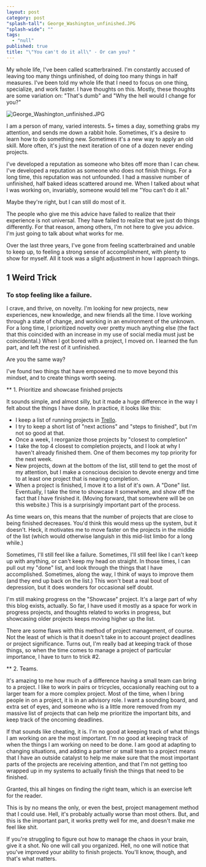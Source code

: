 ```yaml
---
layout: post
category: post
"splash-tall": George_Washington_unfinished.JPG
"splash-wide": ""
tags: 
  - "null"
published: true
title: "\"You can't do it all\" - Or can you? "
---
```



My whole life, I've been called scatterbrained. I'm constantly accused of leaving too many things unfinished, of doing too many things in half measures. I've been told my whole life that I need to focus on one thing, specialize, and work faster. I have thoughts on this. Mostly, these thoughts are some variation on: "That's dumb" and "Why the hell would I change for you?" 

![George_Washington_unfinished.JPG]({{site.baseurl}}/images/George_Washington_unfinished.JPG)


I am a person of many, varied interests. 5+ times a day, something grabs my attention, and sends me down a rabbit hole. Sometimes, it's a desire to learn how to do something new. Sometimes it's a new way to apply an old skill. More often, it's just the next iteration of one of a dozen never ending projects.

I've developed a reputation as someone who bites off more than I can chew. I've developed a reputation as someone who does not finish things. For a long time, this reputation was not unfounded. I had a massive number of unfinished, half baked ideas scattered around me. When I talked about what I was working on, invariably, someone would tell me "You can't do it all." 

Maybe they're right, but I can still do most of it. 

The people who give me this advice have failed to realize that their experience is not universal. They have failed to realize that we just do things differently. For that reason, among others, I'm not here to give you advice. I'm just going to talk about what works for me.

Over the last three years, I've gone from feeling scatterbrained and unable to keep up, to feeling a strong sense of accomplishment, with plenty to show for myself. All it took was a slight adjustment in how I approach things. 

## 1 Weird Trick 
### To stop feeling like a failure. 

I crave, and thrive, on novelty. I'm looking for new projects, new experiences, new knowledge, and new friends all the time. I love working through a state of change, and working in an environment of the unknown. For a long time, I prioritized novelty over pretty much anything else (the fact that this coincided with an increase in my use of social media must just be coincidental.) When I got bored with a project, I moved on. I learned the fun part, and left the rest of it unfinished. 

Are you the same way? 

I've found two things that have empowered me to move beyond this mindset, and to create things worth seeing. 

** 1. Prioritize and showcase finished projects

It sounds simple, and almost silly, but it made a huge difference in the way I felt about the things I have done. In practice, it looks like this: 

- I keep a list of running projects in [Trello](https://trello.com/). 
- I try to keep a short list of "next actions" and "steps to finished", but I'm not so good at that. 
- Once a week, I reorganize those projects by "closest to completion" 
- I take the top 4 closest to completion projects, and I look at why I haven't already finished them. One of them becomes my top priority for the next week. 
- New projects, down at the bottom of the list, still tend to get the most of my attention, but I make a conscious decision to devote energy and time to at least one project that is nearing completion. 
- When a project is finished, I move it to a list of it's own. A "Done" list. Eventually, I take the time to showcase it somewhere, and show off the fact that I have finished it. (Moving forward, that somewhere will be on this website.) This is a surprisingly important part of the process. 

As time wears on, this means that the number of projects that are close to being finished decreases. You'd think this would mess up the system, but it doesn't. Heck, it motivates me to move faster on the projects in the middle of the list (which would otherwise languish in this mid-list limbo for a long while.)  

Sometimes, I'll still feel like a failure. Sometimes, I'll still feel like I can't keep up with anything, or can't keep my head on straight. In those times, I can pull out my "done" list, and look through the things that I have accomplished. Sometimes, along the way, I think of ways to improve them (and they end up back on the list.) This won't beat a real bout of depression, but it does wonders for occasional self doubt. 

I'm still making progress on the "Showcase" project. It's a large part of why this blog exists, actually. So far, I have used it mostly as a space for work in progress projects, and thoughts related to works in progress, but showcasing older projects keeps moving higher up the list. 

There are some flaws with this method of project management, of course. Not the least of which is that it doesn't take in to account project deadlines or project significance. Turns out, I'm really bad at keeping track of those things, so when the time comes to manage a project of particular importance, I have to turn to trick #2. 

** 2. Teams. 

It's amazing to me how much of a difference having a small team can bring to a project. I like to work in pairs or tricycles, occasionally reaching out to a larger team for a more complex project. Most of the time, when I bring people in on a project, it is in an advisory role. I want a sounding board, and extra set of eyes, and someone who is a little more removed from my massive list of projects that can help me prioritize the important bits, and keep track of the oncoming deadlines. 

If that sounds like cheating, it is. I'm no good at keeping track of what things I am working on are the most important. I'm no good at keeping track of when the things I am working on need to be done. I am good at adapting to changing situations, and adding a partner or small team to a project means that I have an outside catalyst to help me make sure that the most important parts of the projects are receiving attention, and that I'm not getting too wrapped up in my systems to actually finish the things that need to be finished. 

Granted, this all hinges on finding the right team, which is an exercise left for the reader.

This is by no means the only, or even the best, project management method that I could use. Hell, it's probably actually worse than most others. But, and this is the important part, it works pretty well for me, and doesn't make me feel like shit. 

If you're struggling to figure out how to manage the chaos in your brain, give it a shot. No one will call you organized. Hell, no one will notice that you've improved your ability to finish projects. You'll know, though, and that's what matters. 
